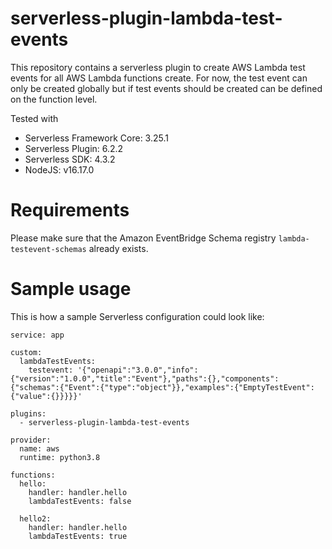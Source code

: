 # serverless-plugin-lambda-test-events
This repository contains a serverless plugin to create AWS Lambda test events for all AWS Lambda functions create. For now, the test event can only be created globally but if test events should be created can be defined on the function level.

Tested with 
* Serverless Framework Core: 3.25.1
* Serverless Plugin: 6.2.2
* Serverless SDK: 4.3.2
* NodeJS: v16.17.0

# Requirements

Please make sure that the Amazon EventBridge Schema registry ```lambda-testevent-schemas``` already exists.

# Sample usage

This is how a sample Serverless configuration could look like:

```
service: app

custom:
  lambdaTestEvents:
    testevent: '{"openapi":"3.0.0","info":{"version":"1.0.0","title":"Event"},"paths":{},"components":{"schemas":{"Event":{"type":"object"}},"examples":{"EmptyTestEvent":{"value":{}}}}}'
 
plugins:
  - serverless-plugin-lambda-test-events

provider:
  name: aws
  runtime: python3.8

functions:
  hello:
    handler: handler.hello
    lambdaTestEvents: false

  hello2:
    handler: handler.hello
    lambdaTestEvents: true
```